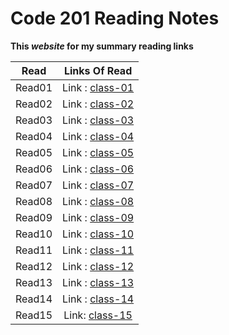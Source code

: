 # Code 201 Reading Notes #

**This *website* for my summary reading links** 

| Read   |      Links Of Read      |  
|----------|:-------------:|
| Read01 | Link :  [class-01](https://raghadalquran.github.io/reading-notes/class-01)    | 
| Read02 | Link :  [class-02](https://raghadalquran.github.io/reading-notes/class-02)    |  
| Read03 | Link :  [class-03](https://raghadalquran.github.io/reading-notes/class-03)    |   
| Read04 | Link :  [class-04](https://raghadalquran.github.io/reading-notes/class-04)    | 
| Read05 | Link :  [class-05]()    |  
| Read06 | Link :  [class-06]()    | 
| Read07 | Link :  [class-07]()    | 
| Read08 | Link :  [class-08]()    |  
| Read09 | Link :  [class-09]()    |   
| Read10 | Link :  [class-10]()    | 
| Read11 | Link :  [class-11]()    |  
| Read12 | Link :  [class-12]()    | 
| Read13 | Link :  [class-13]()    | 
| Read14 | Link :  [class-14]()    |  
| Read15 | Link:   [class-15]()    | 
    
